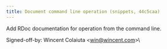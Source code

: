 ```yaml
---
title: Document command line operation (snippets, 44c5caa)
---
```


Add RDoc documentation for operation from the command line.

Signed-off-by: Wincent Colaiuta &lt;win@wincent.com&gt;\
